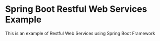# Spring Boot Restful Web Services Example
This is an example of Restful Web Services using Spring Boot Framework
